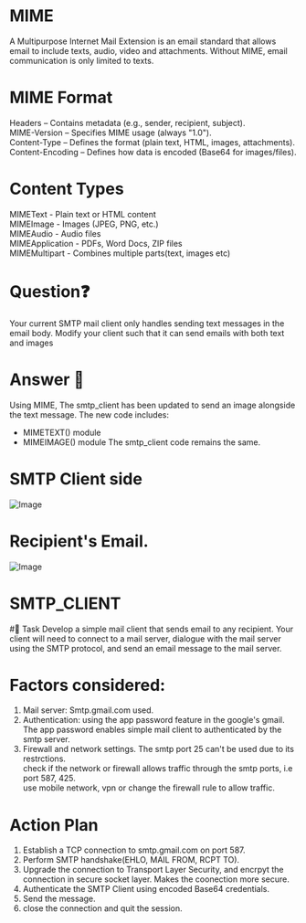 

# MIME
A Multipurpose Internet Mail Extension is an email standard that allows email to include texts, audio, video and attachments.
Without MIME, email communication is only limited to texts.

# MIME Format
Headers – Contains metadata (e.g., sender, recipient, subject).<br>
MIME-Version – Specifies MIME usage (always "1.0").<br>
Content-Type – Defines the format (plain text, HTML, images, attachments).<br>
Content-Encoding – Defines how data is encoded (Base64 for images/files).<br>

# Content Types
MIMEText -	Plain text or HTML content<br>
MIMEImage	- Images (JPEG, PNG, etc.)<br>
MIMEAudio	- Audio files<br>
MIMEApplication	- PDFs, Word Docs, ZIP files<br>
MIMEMultipart	- Combines multiple parts(text, images etc)<br>

# Question❓
Your current SMTP mail client only handles sending text messages in the email body. Modify your
client such that it can send emails with both text and images

# Answer 🎯
Using MIME, The smtp_client has been updated to send an image alongside the text message. The new code includes:
- MIMETEXT() module
- MIMEIMAGE() module
The smtp_client code remains the same.





# SMTP Client side


![Image](https://github.com/user-attachments/assets/0c36c146-f75f-4e68-b2d0-720f15b8b2a9)



# Recipient's Email.


![Image](https://github.com/user-attachments/assets/0acf3462-9dcd-4bc1-b894-6020d9cba282)

# SMTP_CLIENT

#🎯 Task
Develop a simple mail client that sends email to any recipient. Your client will need to
connect to a mail server, dialogue with the mail server using the SMTP protocol, and send an email
message to the mail server.

# Factors considered:
1. Mail server: Smtp.gmail.com  used.
2. Authentication: using the app password feature in the google's gmail.<br>
   The app password enables simple mail client to authenticated by the smtp server.<br>
3. Firewall and network settings.
   The smtp port 25 can't be used due to its restrctions.<br>
   check if the network or firewall allows traffic through the smtp ports, i.e port 587, 425.<br>
   use mobile network, vpn or change the firewall rule to allow traffic.<br>

# Action Plan
1. Establish a TCP connection to smtp.gmail.com on port 587.<br>
2. Perform SMTP handshake(EHLO, MAIL FROM, RCPT TO).<br>
3. Upgrade the connection to Transport Layer Security, and encrpyt the connection in secure socket layer.  Makes the coonection more secure.<br>
4. Authenticate the SMTP Client using encoded Base64 credentials.<br>
5. Send the message.<br>
6. close the connection and quit the session.<br>

